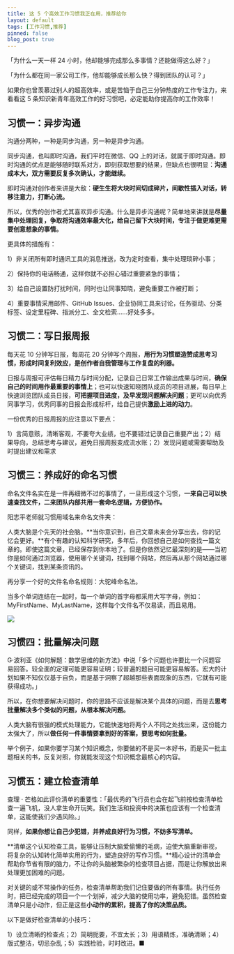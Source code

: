 ```yaml
---
title: 这 5 个高效工作习惯我正在用，推荐给你
layout: default
tags: [工作习惯,推荐]
pinned: false
blog_post: true
---
```



「为什么一天一样 24 小时，他却能够完成那么多事情？还能做得这么好？」

「为什么都在同一家公司工作，他却能够成长那么快？得到团队的认可？」

如果你也曾羡慕过别人的超高效率，或是苦恼于自己三分钟热度的工作专注力，来看看这 5 条知识新青年高效工作的好习惯吧，必定能助你提高你的工作效率！

## 习惯一：异步沟通

沟通分两种，一种是同步沟通，另一种是异步沟通。

同步沟通，也叫即时沟通，我们平时在微信、QQ 上的对话，就属于即时沟通。即时沟通的优点是能够随时联系对方，即刻获取想要的结果，但缺点也很明显：**沟通成本大，双方需要反复多次确认，才能继续。**

即时沟通对创作者来讲是大敌：**硬生生将大块时间切成碎片，间歇性插入对话，转移注意力，打断心流。**

所以，优秀的创作者尤其喜欢异步沟通。什么是异步沟通呢？简单地来讲就是**尽量集中处理回复，争取将沟通效率最大化，给自己留下大块时间，专注于做更难更需要创意想象的事情。**

更具体的措施有：

1）非关闭所有即时通讯工具的消息推送，改为定时查看，集中处理琐碎小事；

2）保持你的电话畅通，这样你就不必担心错过重要紧急的事情；

3）给自己设置防打扰时间，同时也让同事知晓，避免重要工作被打断；

4）重要事情采用邮件、GitHub Issues、企业协同工具来讨论，任务驱动、分类标签、设定里程碑、指派分工、全文检索……好处多多。


## 习惯二：写日报周报

每天花 10 分钟写日报，每周花 20 分钟写个周报，**用行为习惯塑造赞成思考习惯，形成时间复利效应，是创作者自我管理与工作复盘的利器。**

日报与周报可评估每日精力与时间分配，记录自己日常工作输出成果与时间，**确保自己的时间用作最重要的事情上**；也可以快速知晓团队成员的项目进展，每日早上快速浏览团队成员日报，**可把握项目进度，及早发现问题解决问题**；更可以向优秀同事学习，优秀同事的日报会形成标杆，给自己提供**激励上进的动力**。

一份优秀的日报周报的应注意以下要点：

1）言简意赅，清晰客观，不要夸大业绩，也不要错过记录自己重要产出；2）结果导向，总结思考与建议，避免日报周报变成流水账；2）发现问题或需要帮助及时提出建议和需求


## 习惯三：养成好的命名习惯

命名文件名实在是一件再细微不过的事情了，一旦形成这个习惯，**一来自己可以快速查找文件，二来团队内部共用一套命名逻辑，方便协作。**

阳志平老师就习惯用域名来命名文件夹：

人类大脑是个先天的社会脑。**当你意识到，自己文章未来会分享出去，你的记忆会更好。**有个有趣的认知科学研究，多年后，你回想自己是如何查找一篇文章的。即使这篇文章，已经保存到你本地了。但是你依然记忆最深刻的是——当初你是如何通过浏览器，使用哪个关键词，找到哪个网站，然后再从那个网站通过哪个关键词，找到某条资讯的。

再分享一个好的文件名命名规则：大驼峰命名法。

当多个单词连结在一起时，每一个单词的首字母都采用大写字母，例如：MyFirstName、MyLastName，这样每个文件名不仅易读，而且易用。

![](http://openmindclub.qiniudn.com/omt/5Habits.jpg)

## 习惯四：批量解决问题

G·波利亚《如何解题：数学思维的新方法》中说「多个问题也许要比一个问题容易回答。较全面的定理可能更容易证明；较普遍的题目可能更容易解答。宏大的计划如果不知仅仅基于自负，而是基于洞察了超越那些表面现象的东西，它就有可能获得成功。」

所以，在你想要解决问题时，你的思路不应该是解决某个具体的问题，而是去**思考批量解决多个类似的问题，从根本解决问题。**

人类大脑有很强的模式处理能力，它能快速地将两个人不同之处找出来，这份能力太强大了，所以**做任何一件事情要拿到好的答案，要思考如何批量。**

举个例子，如果你要学习某个知识概念，你要做的不是买一本好书，而是买一批主题相关的书，反复对照，你就能发现这个知识概念最核心的内容。

## 习惯五：建立检查清单

查理 · 芒格如此评价清单的重要性：「最优秀的飞行员也会在起飞前按检查清单检查一遍飞机，没人拿生命开玩笑。我们生活和投资中的决策也应该有一个检查清单，这能使我们少遇风险。」

同样，**如果你想让自己少犯错，并养成良好行为习惯，不妨多写清单。**

**清单这个认知检查工具，能够让压制大脑爱偷懒的毛病，迫使大脑重新审视，将复杂的认知转化简单实用的行为，塑造良好的写作习惯。**精心设计的清单会帮助你节省有限的脑力，不让你的头脑被繁杂的检查项目占据，而是让你解放出来处理更加困难的问题。

对关键的或不常操作的任务，检查清单帮助我们记住要做的所有事情。执行任务时，把已经完成的项目一个一个划掉，减少大脑的使用功率，避免犯错。虽然检查清单只是小动作，但正是这些**小动作的累积，提高了你的决策品质。**

以下是做好检查清单的小技巧：

1）设立清晰的检查点；2）简明扼要，不宜太长；3）用语精炼，准确清晰；4）版式整洁，切忌杂乱；5）实践检验，时时改进。■


